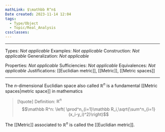 ```yaml
---
mathLink: $\mathbb R^n$
Date created: 2023-11-14 12:04
tags:
  - Type/Object
  - Topic/Real_Analysis
cssclasses:
---
```


---  

Types: _Not applicable_
Examples: _Not applicable_
Construction: _Not applicable_
Generalization: _Not applicable_

Properties: _Not applicable_
Sufficiencies: _Not applicable_
Equivalences: _Not applicable_
Justifications: [[Euclidian metric]], [[Metric]], [[Metric spaces]]

---  

The $n$-dimensional Euclidian space also called $\mathbb R^n$ is a fundamental [[Metric spaces|metric space]] in mathematics

> [!quote] Definition: $\mathbb R^n$
> $$\mathbb R^n: \left( \prod^n_{i=1}\mathbb R_i,\sqrt{\sum^n_{i=1} (x_i-y_i)^2}\right)$$

The [[Metric]] associated to $\mathbb R^n$ is called the [[Euclidian metric]].


